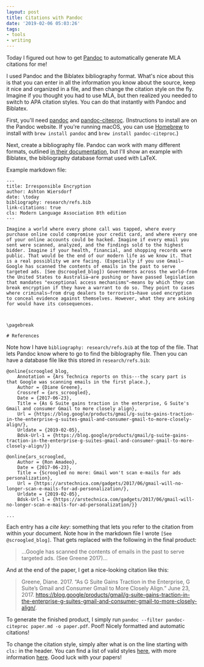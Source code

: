 ```yaml
---
layout: post
title: Citations with Pandoc
date: '2019-02-06 05:03:26'
tags:
- tools
- writing
---
```


Today I figured out how to get [Pandoc](https://pandoc.org) to automatically generate MLA citations for me!

I used Pandoc and the Biblatex bibliography format. What's nice about this is that you can enter in all the information you know about the source, keep it nice and organized in a file, and then change the citation style on the fly. Imagine if you thought you had to use MLA, but then realized you needed to switch to APA citation styles. You can do that instantly with Pandoc and Biblatex.

First, you'll need [pandoc](https://pandoc.org) and [pandoc-citeproc](http://hackage.haskell.org/package/pandoc-citeproc). (Instructions to install are on the Pandoc website. If you're running macOS, you can use [Homebrew](brew.sh) to install with `brew install pandoc` and `brew install pandoc-citeproc`.)

Next, create a bibliography file. Pandoc can work with many different formats, outlined [in their documentation](https://pandoc.org/MANUAL.html#citations), but I'll show an example with Biblatex, the bibliography database format used with LaTeX.

Example markdown file:

    ---
    title: Irresponsible Encryption
    author: Ashton Wiersdorf
    date: \today
    bibliography: research/refs.bib
    link-citations: true
    cls: Modern Language Association 8th edition
    ---
    
    Imagine a world where every phone call was tapped, where every purchase online could compromise your credit card, and where every one of your online accounts could be hacked. Imagine if every email you sent were scanned, analyzed, and the findings sold to the highest bidder. Imagine if your health, financial, and shopping records were public. That would be the end of our modern life as we know it. That is a real possiblity we are facing. (Especially if you use Gmail—Google has scanned the contents of emails in the past to serve targeted ads. [See @scroogled_blog]) Governments across the world—from the United States to Australia—are pushing or have passed legislation that mandates "exceptional access mechanisms"—means by which they can break encryption if they have a warrant to do so. They point to cases where criminals—from drug dealers to terrorists—have used encryption to conceal evidence against themselves. However, what they are asking for would have its consequences.
    
    
    
    \pagebreak
    
    # References

Note how I have `bibliography: research/refs.bib` at the top of the file. That lets Pandoc know where to go to find the biblography file. Then you can have a database file like this stored in `research/refs.bib`:

    @online{scroogled_blog,
    	Annotation = {Ars Technica reports on this---the scary part is that Google was scanning emails in the first place.},
    	Author = {Diane Greene},
    	Crossref = {ars_scroogled},
    	Date = {2017-06-23},
    	Title = {As G Suite gains traction in the enterprise, G Suite's Gmail and consumer Gmail to more closely align},
    	Url = {https://blog.google/products/gmail/g-suite-gains-traction-in-the-enterprise-g-suites-gmail-and-consumer-gmail-to-more-closely-align/},
    	Urldate = {2019-02-05},
    	Bdsk-Url-1 = {https://blog.google/products/gmail/g-suite-gains-traction-in-the-enterprise-g-suites-gmail-and-consumer-gmail-to-more-closely-align/}}
    
    @online{ars_scroogled,
    	Author = {Ron Amadeo},
    	Date = {2017-06-23},
    	Title = {Scroogled no more: Gmail won't scan e-mails for ads personalization},
    	Url = {https://arstechnica.com/gadgets/2017/06/gmail-will-no-longer-scan-e-mails-for-ad-personalization/},
    	Urldate = {2019-02-05},
    	Bdsk-Url-1 = {https://arstechnica.com/gadgets/2017/06/gmail-will-no-longer-scan-e-mails-for-ad-personalization/}}
    
    ...

Each entry has a _cite key_: something that lets you refer to the citation from within your document. Note how in the markdown file I wrote `[See @scroogled_blog]`. That gets replaced with the following in the final product:

> …Google has scanned the contents of emails in the past to serve targeted ads. (See Greene 2017)…

And at the end of the paper, I get a nice-looking citation like this:

> Greene, Diane. 2017. “As G Suite Gains Traction in the Enterprise, G Suite’s Gmail and Consumer Gmail to More Closely Align.” June 23, 2017. https://blog.google/products/gmail/g-suite-gains-traction-in-the-enterprise-g-suites-gmail-and-consumer-gmail-to-more-closely-align/.

To generate the finished product, I simply run `pandoc --filter pandoc-citeproc paper.md -o paper.pdf`. Poof! Nicely formatted and automatic citations!

To change the citation style, simply alter what is on the line starting with `cls:` in the header. You can find a list of valid styles [here](https://www.zotero.org/styles), with more information [here](https://citationstyles.org/authors/). Good luck with your papers!


